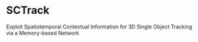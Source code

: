 # SCTrack
Exploit Spatiotemporal Contextual Information for 3D Single Object Tracking via a Memory-based Network
